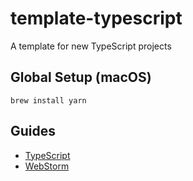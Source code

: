 # template-typescript
A template for new TypeScript projects

## Global Setup (macOS)

```shell script
brew install yarn
```

## Guides

- [TypeScript](https://www.typescriptlang.org/docs/tutorial.html)
- [WebStorm](https://www.jetbrains.com/help/webstorm/meet-webstorm.html)
